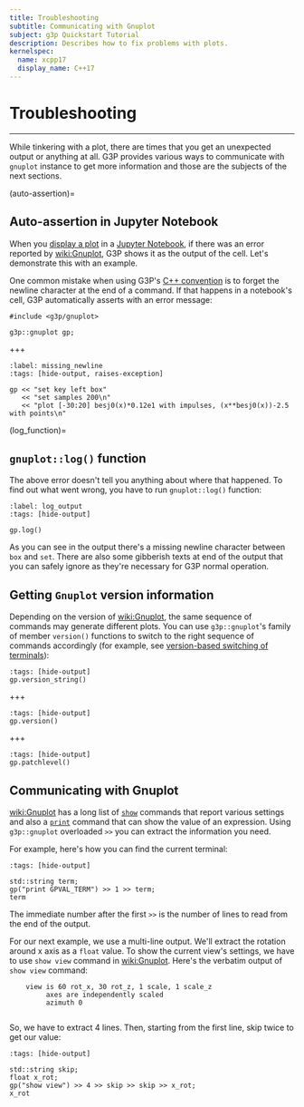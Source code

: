 ```yaml
---
title: Troubleshooting
subtitle: Communicating with Gnuplot
subject: g3p Quickstart Tutorial
description: Describes how to fix problems with plots.
kernelspec:
  name: xcpp17
  display_name: C++17
---
```


# Troubleshooting

---

While tinkering with a plot, there are times that you get an unexpected output or anything at all. G3P provides various ways to communicate with `gnuplot` instance to get more information and those are the subjects of the next sections.

(auto-assertion)=
## Auto-assertion in Jupyter Notebook

When you [display a plot](#display-the-plot) in a [Jupyter Notebook](wiki:Project_Jupyter), if there was an error reported by <wiki:Gnuplot>, G3P shows it as the output of the cell. Let's demonstrate this with an example.

One common mistake when using G3P's [C++ convention](#cpp_convention) is to forget the newline character at the end of a command. If that happens in a notebook's cell, G3P automatically asserts with an error message:

```{code-cell} cpp
#include <g3p/gnuplot>

g3p::gnuplot gp;
```
+++
```{code-cell} cpp
:label: missing_newline
:tags: [hide-output, raises-exception]

gp << "set key left box"
   << "set samples 200\n"
   << "plot [-30:20] besj0(x)*0.12e1 with impulses, (x**besj0(x))-2.5 with points\n"
```

(log_function)=
## `gnuplot::log()` function 

The above error doesn't tell you anything about where that happened. To find out what went wrong, you have to run `gnuplot::log()` function:

```{code-cell} cpp
:label: log_output
:tags: [hide-output]

gp.log()
```

As you can see in the output there's a missing newline character between `box` and `set`. There are also some gibberish texts at end of the output that you can safely ignore as they're necessary for G3P normal operation.

## Getting `Gnuplot` version information

Depending on the version of <wiki:Gnuplot>, the same sequence of commands may generate different plots. You can use `g3p::gnuplot`'s family of member `version()` functions to switch to the right sequence of commands accordingly (for example, see [version-based switching of terminals](#version-based-switching)):

```{code-cell} cpp
:tags: [hide-output]
gp.version_string()
```
+++
```{code-cell} cpp
:tags: [hide-output]
gp.version()
```
+++
```{code-cell} cpp
:tags: [hide-output]
gp.patchlevel()
```

## Communicating with Gnuplot

<wiki:Gnuplot> has a long list of [`show`](http://gnuplot.info/docs_6.0/loc10320.html) commands that report various settings and also a [`print`](http://gnuplot.info/docs_6.0/loc10069.html) command that can show the value of an expression. Using `g3p::gnuplot` overloaded `>>` you can extract the information you need.

For example, here's how you can find the current terminal:

```{code-cell} cpp
:tags: [hide-output]

std::string term;
gp("print GPVAL_TERM") >> 1 >> term;
term
```

The immediate number after the first `>>` is the number of lines to read from the end of the output.

For our next example, we use a multi-line output. We'll extract the rotation around x axis as a `float` value. To show the current view's settings, we have to use `show view` command in <wiki:Gnuplot>. Here's the verbatim output of `show view` command:
```
	view is 60 rot_x, 30 rot_z, 1 scale, 1 scale_z
		 axes are independently scaled
		 azimuth 0
 
```
So, we have to extract 4 lines. Then, starting from the first line, skip twice to get our value:

```{code-cell} cpp
:tags: [hide-output]

std::string skip;
float x_rot;
gp("show view") >> 4 >> skip >> skip >> x_rot;
x_rot
```

